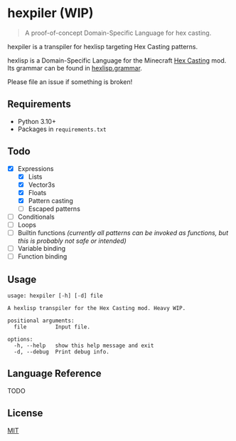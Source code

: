 # hexpiler (WIP)
> A proof-of-concept Domain-Specific Language for hex casting.

hexpiler is a transpiler for hexlisp targeting Hex Casting patterns.

hexlisp is a Domain-Specific Language for the Minecraft [Hex Casting](https://github.com/gamma-delta/HexMod) mod. Its grammar can be found in [hexlisp.grammar](hexlisp.grammar).

Please file an issue if something is broken!

## Requirements

* Python 3.10+
* Packages in `requirements.txt`

## Todo

* [x] Expressions
  * [X] Lists
  * [x] Vector3s
  * [x] Floats
  * [x] Pattern casting
  * [ ] Escaped patterns
* [ ] Conditionals
* [ ] Loops
* [ ] Builtin functions *(currently all patterns can be invoked as functions, but this is probably not safe or intended)*
* [ ] Variable binding
* [ ] Function binding

## Usage

```
usage: hexpiler [-h] [-d] file

A hexlisp transpiler for the Hex Casting mod. Heavy WIP.

positional arguments:
  file         Input file.

options:
  -h, --help   show this help message and exit
  -d, --debug  Print debug info.
```

## Language Reference

TODO

## License
[MIT](https://choosealicense.com/licenses/mit/)
